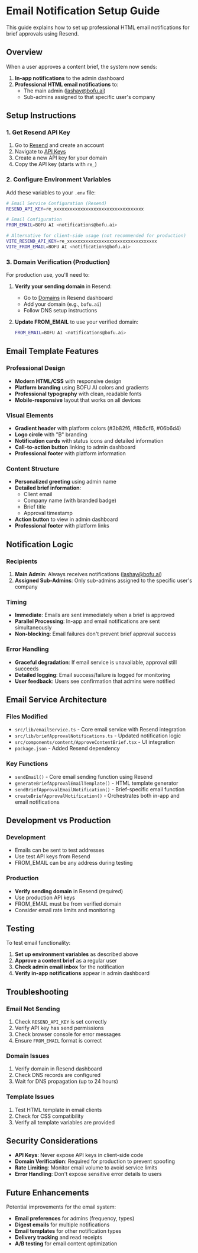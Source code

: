 # Email Notification Setup Guide

This guide explains how to set up professional HTML email notifications for brief approvals using Resend.

## Overview

When a user approves a content brief, the system now sends:
1. **In-app notifications** to the admin dashboard 
2. **Professional HTML email notifications** to:
   - The main admin (lashay@bofu.ai)
   - Sub-admins assigned to that specific user's company

## Setup Instructions

### 1. Get Resend API Key

1. Go to [Resend](https://resend.com) and create an account
2. Navigate to [API Keys](https://resend.com/api-keys)
3. Create a new API key for your domain
4. Copy the API key (starts with `re_`)

### 2. Configure Environment Variables

Add these variables to your `.env` file:

```bash
# Email Service Configuration (Resend)
RESEND_API_KEY=re_xxxxxxxxxxxxxxxxxxxxxxxxxxxxxxxxxx

# Email Configuration
FROM_EMAIL=BOFU AI <notifications@bofu.ai>

# Alternative for client-side usage (not recommended for production)
VITE_RESEND_API_KEY=re_xxxxxxxxxxxxxxxxxxxxxxxxxxxxxxxxxx
VITE_FROM_EMAIL=BOFU AI <notifications@bofu.ai>
```

### 3. Domain Verification (Production)

For production use, you'll need to:

1. **Verify your sending domain** in Resend:
   - Go to [Domains](https://resend.com/domains) in Resend dashboard
   - Add your domain (e.g., `bofu.ai`)
   - Follow DNS setup instructions

2. **Update FROM_EMAIL** to use your verified domain:
   ```bash
   FROM_EMAIL=BOFU AI <notifications@bofu.ai>
   ```

## Email Template Features

### Professional Design
- **Modern HTML/CSS** with responsive design
- **Platform branding** using BOFU AI colors and gradients
- **Professional typography** with clean, readable fonts
- **Mobile-responsive** layout that works on all devices

### Visual Elements
- **Gradient header** with platform colors (#3b82f6, #8b5cf6, #06b6d4)
- **Logo circle** with "B" branding
- **Notification cards** with status icons and detailed information
- **Call-to-action button** linking to admin dashboard
- **Professional footer** with platform information

### Content Structure
- **Personalized greeting** using admin name
- **Detailed brief information**:
  - Client email
  - Company name (with branded badge)
  - Brief title
  - Approval timestamp
- **Action button** to view in admin dashboard
- **Professional footer** with platform links

## Notification Logic

### Recipients
1. **Main Admin**: Always receives notifications (lashay@bofu.ai)
2. **Assigned Sub-Admins**: Only sub-admins assigned to the specific user's company

### Timing
- **Immediate**: Emails are sent immediately when a brief is approved
- **Parallel Processing**: In-app and email notifications are sent simultaneously
- **Non-blocking**: Email failures don't prevent brief approval success

### Error Handling
- **Graceful degradation**: If email service is unavailable, approval still succeeds
- **Detailed logging**: Email success/failure is logged for monitoring
- **User feedback**: Users see confirmation that admins were notified

## Email Service Architecture

### Files Modified
- `src/lib/emailService.ts` - Core email service with Resend integration
- `src/lib/briefApprovalNotifications.ts` - Updated notification logic
- `src/components/content/ApproveContentBrief.tsx` - UI integration
- `package.json` - Added Resend dependency

### Key Functions
- `sendEmail()` - Core email sending function using Resend
- `generateBriefApprovalEmailTemplate()` - HTML template generator
- `sendBriefApprovalEmailNotification()` - Brief-specific email function
- `createBriefApprovalNotification()` - Orchestrates both in-app and email notifications

## Development vs Production

### Development
- Emails can be sent to test addresses
- Use test API keys from Resend
- FROM_EMAIL can be any address during testing

### Production
- **Verify sending domain** in Resend (required)
- Use production API keys
- FROM_EMAIL must be from verified domain
- Consider email rate limits and monitoring

## Testing

To test email functionality:

1. **Set up environment variables** as described above
2. **Approve a content brief** as a regular user
3. **Check admin email inbox** for the notification
4. **Verify in-app notifications** appear in admin dashboard

## Troubleshooting

### Email Not Sending
1. Check `RESEND_API_KEY` is set correctly
2. Verify API key has send permissions
3. Check browser console for error messages
4. Ensure `FROM_EMAIL` format is correct

### Domain Issues
1. Verify domain in Resend dashboard
2. Check DNS records are configured
3. Wait for DNS propagation (up to 24 hours)

### Template Issues
1. Test HTML template in email clients
2. Check for CSS compatibility
3. Verify all template variables are provided

## Security Considerations

- **API Keys**: Never expose API keys in client-side code
- **Domain Verification**: Required for production to prevent spoofing
- **Rate Limiting**: Monitor email volume to avoid service limits
- **Error Handling**: Don't expose sensitive error details to users

## Future Enhancements

Potential improvements for the email system:
- **Email preferences** for admins (frequency, types)
- **Digest emails** for multiple notifications
- **Email templates** for other notification types
- **Delivery tracking** and read receipts
- **A/B testing** for email content optimization 